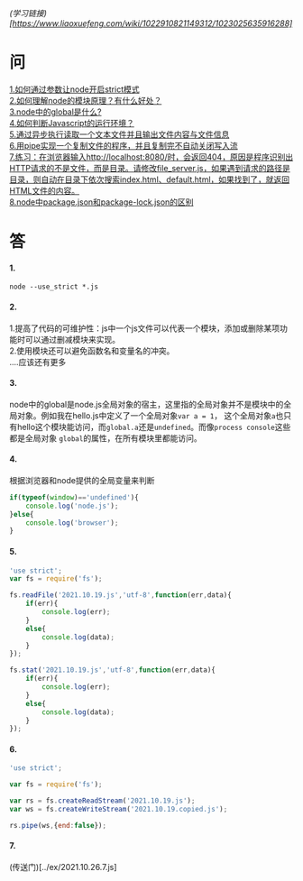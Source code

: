 *(学习链接)[https://www.liaoxuefeng.com/wiki/1022910821149312/1023025635916288]*
# 问
[1.如何通过参数让node开启strict模式](#1.)  
[2.如何理解node的模块原理？有什么好处？](#2.)  
[3.node中的global是什么?](#3.)  
[4.如何判断Javascript的运行环境？](#4.)  
[5.通过异步执行读取一个文本文件并且输出文件内容与文件信息](#5.)  
[6.用pipe实现一个复制文件的程序，并且复制完不自动关闭写入流](#6.)  
[7.练习：在浏览器输入http://localhost:8080/时，会返回404，原因是程序识别出HTTP请求的不是文件，而是目录。请修改file_server.js，如果遇到请求的路径是目录，则自动在目录下依次搜索index.html、default.html，如果找到了，就返回HTML文件的内容。](#7.)  
[8.node中package.json和package-lock.json的区别](#8.)  
# 答
#### 1.
```console
node --use_strict *.js
```

#### 2.
1.提高了代码的可维护性：js中一个js文件可以代表一个模块，添加或删除某项功能时可以通过删减模块来实现。  
2.使用模块还可以避免函数名和变量名的冲突。  
....应该还有更多

#### 3.
node中的global是node.js全局对象的宿主，这里指的全局对象并不是模块中的全局对象。例如我在hello.js中定义了一个全局对象```var a = 1```，
这个全局对象```a```也只有hello这个模块能访问，而```global.a```还是```undefined```。而像```process console```这些都是全局对象
```global```的属性，在所有模块里都能访问。

#### 4.
根据浏览器和node提供的全局变量来判断
```Javascript
if(typeof(window)=='undefined'){
    console.log('node.js');
}else{
    console.log('browser');
}
```

#### 5.
```Javascript
'use strict';
var fs = require('fs');

fs.readFile('2021.10.19.js','utf-8',function(err,data){
    if(err){
        console.log(err);
    }
    else{
        console.log(data);
    }
});

fs.stat('2021.10.19.js','utf-8',function(err,data){
    if(err){
        console.log(err);
    }
    else{
        console.log(data);
    }
});
```

#### 6.
```Javascript
'use strict';

var fs = require('fs');

var rs = fs.createReadStream('2021.10.19.js');
var ws = fs.createWriteStream('2021.10.19.copied.js');

rs.pipe(ws,{end:false});
```

#### 7.
(传送门)[../ex/2021.10.26.7.js]



